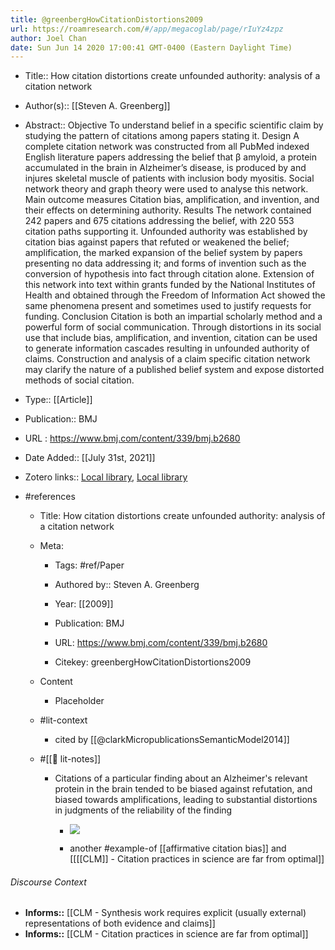 ```yaml
---
title: @greenbergHowCitationDistortions2009
url: https://roamresearch.com/#/app/megacoglab/page/rIuYz4zpz
author: Joel Chan
date: Sun Jun 14 2020 17:00:41 GMT-0400 (Eastern Daylight Time)
---
```


- Title:: How citation distortions create unfounded authority: analysis of a citation network
- Author(s):: [[Steven A. Greenberg]]
- Abstract:: Objective To understand belief in a specific scientific claim by studying the pattern of citations among papers stating it.
Design A complete citation network was constructed from all PubMed indexed English literature papers addressing the belief that β amyloid, a protein accumulated in the brain in Alzheimer’s disease, is produced by and injures skeletal muscle of patients with inclusion body myositis. Social network theory and graph theory were used to analyse this network.
Main outcome measures Citation bias, amplification, and invention, and their effects on determining authority.
Results The network contained 242 papers and 675 citations addressing the belief, with 220 553 citation paths supporting it. Unfounded authority was established by citation bias against papers that refuted or weakened the belief; amplification, the marked expansion of the belief system by papers presenting no data addressing it; and forms of invention such as the conversion of hypothesis into fact through citation alone. Extension of this network into text within grants funded by the National Institutes of Health and obtained through the Freedom of Information Act showed the same phenomena present and sometimes used to justify requests for funding.
Conclusion Citation is both an impartial scholarly method and a powerful form of social communication. Through distortions in its social use that include bias, amplification, and invention, citation can be used to generate information cascades resulting in unfounded authority of claims. Construction and analysis of a claim specific citation network may clarify the nature of a published belief system and expose distorted methods of social citation.
- Type:: [[Article]]
- Publication:: BMJ
- URL : https://www.bmj.com/content/339/bmj.b2680
- Date Added:: [[July 31st, 2021]]
- Zotero links:: [Local library](zotero://select/groups/2451508/items/8CCAZYNQ), [Local library](https://www.zotero.org/groups/2451508/items/8CCAZYNQ)
- #references

    - Title: How citation distortions create unfounded authority: analysis of a citation network

    - Meta:

        - Tags: #ref/Paper

        - Authored by::  Steven A. Greenberg

        - Year: [[2009]]

        - Publication: BMJ

        - URL: https://www.bmj.com/content/339/bmj.b2680

        - Citekey: greenbergHowCitationDistortions2009

    - Content

        - Placeholder

    - #lit-context

        - cited by [[@clarkMicropublicationsSemanticModel2014]]

    - #[[📝 lit-notes]]

        - Citations of a particular finding about an Alzheimer's relevant protein in the brain tended to be biased against refutation, and biased towards amplifications, leading to substantial distortions in judgments of the reliability of the finding

            - ![](https://firebasestorage.googleapis.com/v0/b/firescript-577a2.appspot.com/o/imgs%2Fapp%2Fmegacoglab%2FiqEFSsVMEx.png?alt=media&token=fabc1d49-1c4b-4fcc-80a1-b82ebf7950f1)

            - another #example-of [[affirmative citation bias]] and [[[[CLM]] - Citation practices in science are far from optimal]]

###### Discourse Context

- **Informs::** [[CLM - Synthesis work requires explicit (usually external) representations of both evidence and claims]]
- **Informs::** [[CLM - Citation practices in science are far from optimal]]
